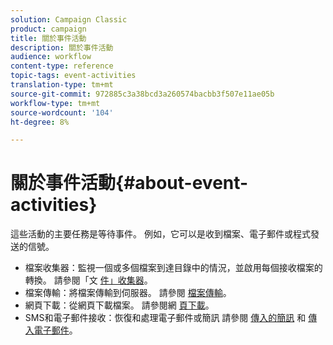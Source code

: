 ```yaml
---
solution: Campaign Classic
product: campaign
title: 關於事件活動
description: 關於事件活動
audience: workflow
content-type: reference
topic-tags: event-activities
translation-type: tm+mt
source-git-commit: 972885c3a38bcd3a260574bacbb3f507e11ae05b
workflow-type: tm+mt
source-wordcount: '104'
ht-degree: 8%

---
```



# 關於事件活動{#about-event-activities}

這些活動的主要任務是等待事件。 例如，它可以是收到檔案、電子郵件或程式發送的信號。

* 檔案收集器：監視一個或多個檔案到達目錄中的情況，並啟用每個接收檔案的轉換。 請參閱「文 [件」收集器](../../workflow/using/file-collector.md)。
* 檔案傳輸：將檔案傳輸到伺服器。 請參閱 [檔案傳輸](../../workflow/using/file-transfer.md)。
* 網頁下載：從網頁下載檔案。 請參閱網 [頁下載](../../workflow/using/web-download.md)。
* SMS和電子郵件接收：恢復和處理電子郵件或簡訊 請參閱 [傳入的簡訊](../../workflow/using/inbound-sms.md) 和 [傳入電子郵件](../../workflow/using/inbound-emails.md)。

